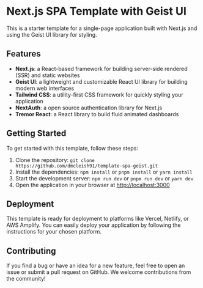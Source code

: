 # Next.js SPA Template with Geist UI

This is a starter template for a single-page application built with Next.js and using the Geist UI library for styling.

## Features

- **Next.js**: a React-based framework for building server-side rendered (SSR) and static websites
- **Geist UI**: a lightweight and customizable React UI library for building modern web interfaces
- **Tailwind CSS**: a utility-first CSS framework for quickly styling your application
- **NextAuth**: a open source authentication library for Next.js
- **Tremor React**: a React library to build fluid animated dashboards

## Getting Started

To get started with this template, follow these steps:

1. Clone the repository: `git clone https://github.com/dmcleish91/template-spa-geist.git`
2. Install the dependencies: `npm install` or `pnpm install` or `yarn install`
3. Start the development server: `npm run dev` or `pnpm run dev` or `yarn dev`
4. Open the application in your browser at [http://localhost:3000](http://localhost:3000)

## Deployment

This template is ready for deployment to platforms like Vercel, Netlify, or AWS Amplify. You can easily deploy your application by following the instructions for your chosen platform.

## Contributing

If you find a bug or have an idea for a new feature, feel free to open an issue or submit a pull request on GitHub. We welcome contributions from the community!
